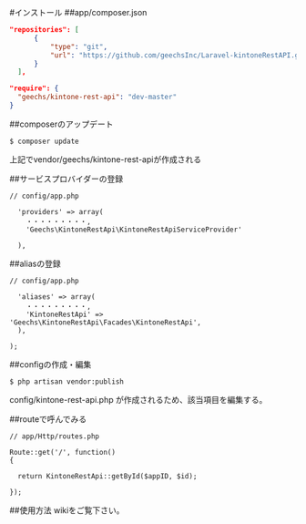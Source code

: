 #インストール
##app/composer.json

```json
"repositories": [
      {
          "type": "git",
          "url": "https://github.com/geechsInc/Laravel-kintoneRestAPI.git"
      }
  ],

"require": {
  "geechs/kintone-rest-api": "dev-master"
}

```

##composerのアップデート
```
$ composer update
```
上記でvendor/geechs/kintone-rest-apiが作成される


##サービスプロバイダーの登録
```
// config/app.php

  'providers' => array(
    ・・・・・・・・・,
    'Geechs\KintoneRestApi\KintoneRestApiServiceProvider'

  ),

```

##aliasの登録

```
// config/app.php

  'aliases' => array(
    ・・・・・・・・・,
    'KintoneRestApi' => 'Geechs\KintoneRestApi\Facades\KintoneRestApi',
  ),

);
```

##configの作成・編集
```
$ php artisan vendor:publish
```

config/kintone-rest-api.php が作成されるため、該当項目を編集する。



##routeで呼んでみる
```
// app/Http/routes.php

Route::get('/', function()
{

  return KintoneRestApi::getById($appID, $id);

});
```

##使用方法
wikiをご覧下さい。